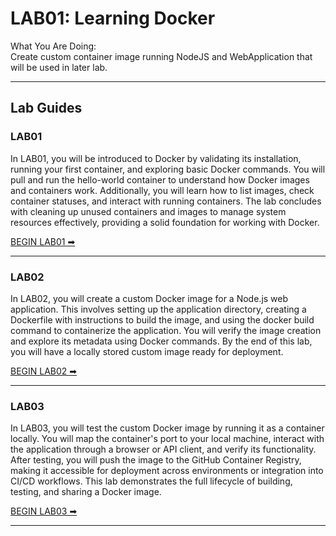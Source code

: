# LAB01: Learning Docker #

What You Are Doing:<br>
Create custom container image running NodeJS and WebApplication that will be used in later lab. 

---
## Lab Guides ##

### LAB01 ###

In LAB01, you will be introduced to Docker by validating its installation, running your first container, and exploring basic Docker commands. You will pull and run the hello-world container to understand how Docker images and containers work. Additionally, you will learn how to list images, check container statuses, and interact with running containers. The lab concludes with cleaning up unused containers and images to manage system resources effectively, providing a solid foundation for working with Docker.

[BEGIN LAB01 ➡](LAB01.md)

--- 

### LAB02 ###

In LAB02, you will create a custom Docker image for a Node.js web application. This involves setting up the application directory, creating a Dockerfile with instructions to build the image, and using the docker build command to containerize the application. You will verify the image creation and explore its metadata using Docker commands. By the end of this lab, you will have a locally stored custom image ready for deployment.

[BEGIN LAB02 ➡](LAB02.md)

---

### LAB03  ###

In LAB03, you will test the custom Docker image by running it as a container locally. You will map the container's port to your local machine, interact with the application through a browser or API client, and verify its functionality. After testing, you will push the image to the GitHub Container Registry, making it accessible for deployment across environments or integration into CI/CD workflows. This lab demonstrates the full lifecycle of building, testing, and sharing a Docker image.

[BEGIN LAB03 ➡](LAB03.md)

---